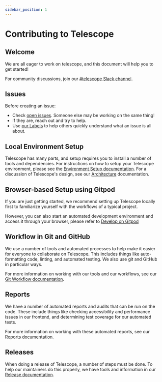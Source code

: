 ```yaml
---
sidebar_position: 1
---
```


# Contributing to Telescope

## Welcome

We are all eager to work on telescope, and this document will help you to get started!

For community discussions, join our [#telescope Slack channel](https://seneca-open-source.slack.com/archives/CS5DGCAE5).

## Issues

Before creating an issue:

- Check [open issues](https://github.com/Seneca-CDOT/telescope/issues). Someone else may be working on the same thing!
- If they are, reach out and try to help.
- Use [our Labels](https://github.com/Seneca-CDOT/telescope/labels) to help others quickly understand what an issue is all about.

## Local Environment Setup

Telescope has many parts, and setup requires you to install a number of tools
and dependencies. For instructions on how to setup your Telescope environment, please see
the [Environment Setup documentation](../getting-started/environment-setup.md). For a discussion of Telescope's design, see our [Architecture](../architecture.md) documentation.

## Browser-based Setup using Gitpod

If you are just getting started, we recommend setting up Telescope locally first
to familiarize yourself with the workflows of a typical project.

However, you can also start an automated development environment and access it
through your browser, please refer to [Develop on Gitpod](../getting-started/gitpod.md)

## Workflow in Git and GitHub

We use a number of tools and automated processes to help make it easier for
everyone to collaborate on Telescope. This includes things like auto-formatting
code, linting, and automated testing. We also use git and GitHub in particular
ways.

For more information on working with our tools and our workflows, see our [Git Workflow documentation](git-workflow.md).

## Reports

We have a number of automated reports and audits that can be run on the code.
These include things like checking accessibility and performance issues in our
frontend, and determining test coverage for our automated tests.

For more information on working with these automated reports, see our [Reports documentation](reports.md).

## Releases

When doing a release of Telescope, a number of steps must be done. To help our
maintainers do this properly, we have tools and information in our [Release documentation](release.md).
